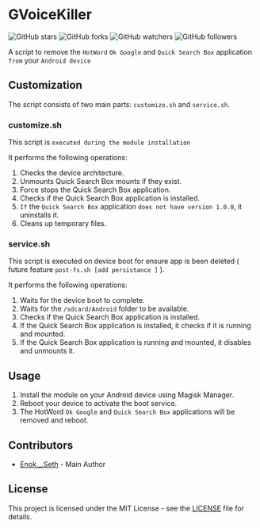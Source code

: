 # GVoiceKiller

![GitHub stars](https://img.shields.io/github/stars/enokseth/GVoiceKiller.svg?style=social)
![GitHub forks](https://img.shields.io/github/forks/enokseth/GVoiceKiller.svg?style=social)
![GitHub watchers](https://img.shields.io/github/watchers/enokseth/GVoiceKiller.svg?style=social)
![GitHub followers](https://img.shields.io/github/followers/enokseth.svg?style=social)

A script to remove the `HotWord`  `Ok Google`  and `Quick Search Box`  application `from`  your `Android device` 

## Customization

The script consists of two main parts: `customize.sh` and `service.sh`.

### customize.sh

This script is `executed during the module installation` 

It performs the following operations:

1. Checks the device architecture.
2. Unmounts Quick Search Box mounts if they exist.
3. Force stops the Quick Search Box application.
4. Checks if the Quick Search Box application is installed.
5. `If` the `Quick Search Box` application `does not have version 1.0.0`, it uninstalls it.
6. Cleans up temporary files.

### service.sh

This script is executed on device boot for ensure app is been deleted ( future feature `post-fs.sh [add persistance ]` ). 

It performs the following operations:

1. Waits for the device boot to complete.
2. Waits for the `/sdcard/Android` folder to be available.
3. Checks if the Quick Search Box application is installed.
4. If the Quick Search Box application is installed, it checks if it is running and mounted.
5. If the Quick Search Box application is running and mounted, it disables and unmounts it.

## Usage

1. Install the module on your Android device using Magisk Manager.
2. Reboot your device to activate the boot service.
3. The HotWord `Ok Google` and `Quick Search Box` applications will be removed and reboot.

## Contributors

- [Enok._.Seth](https://github.com/enokseth) - Main Author

## License

This project is licensed under the MIT License - see the [LICENSE](LICENSE) file for details.
